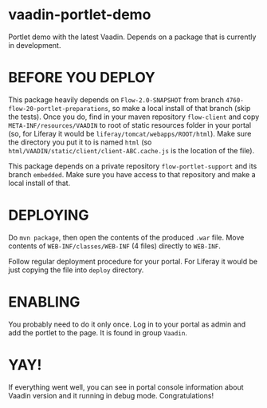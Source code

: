 # vaadin-portlet-demo
Portlet demo with the latest Vaadin. Depends on a package that is currently in development.

# BEFORE YOU DEPLOY

This package heavily depends on `Flow-2.0-SNAPSHOT` from branch `4760-flow-20-portlet-preparations`, so make a local install of that branch (skip the tests). Once you do, find in your maven repository `flow-client` and copy `META-INF/resources/VAADIN` to root of static resources folder in your portal (so, for Liferay it would be `liferay/tomcat/webapps/ROOT/html`). Make sure the directory you put it to is named `html` (so `html/VAADIN/static/client/client-ABC.cache.js` is the location of the file).  

This package depends on a private repository `flow-portlet-support` and its branch `embedded`. Make sure you have access to that repository and make a local install of that.

# DEPLOYING

Do `mvn package`, then open the contents of the produced `.war` file. Move contents of `WEB-INF/classes/WEB-INF` (4 files) directly to `WEB-INF`.

Follow regular deployment procedure for your portal. For Liferay it would be just copying the file into `deploy` directory.

# ENABLING

You probably need to do it only once. Log in to your portal as admin and add the portlet to the page. It is found in group `Vaadin`. 

# YAY!

If everything went well, you can see in portal console information about Vaadin version and it running in debug mode. Congratulations!
 